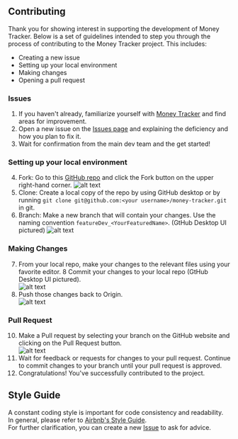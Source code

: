 ## Contributing

Thank you for showing interest in supporting the development of Money Tracker. Below is a set of guidelines intended to step you through the process of contributing to the Money Tracker project. This includes:
* Creating a new issue 
* Setting up your local environment 
* Making changes 
* Opening a pull request 

### Issues

1.  If you haven't already, familiarize yourself with [Money Tracker](https://moneytracker.cc/) and find areas for improvement.    
2.  Open a new issue on the [Issues page](https://github.com/jtran8/money-tracker-a2/issues) and explaining the deficiency and how you plan to fix it.
3.  Wait for confirmation from the main dev team and the get started!

### Setting up your local environment

4.	Fork: Go to this [GitHub repo](https://github.com/jtran8/money-tracker-a2) and click the Fork button on the upper right-hand corner.
    ![alt text](https://i.imgur.com/ZwaEQOl.png)
5.	Clone: Create a local copy of the repo by using GitHub desktop or by running 
    ```git clone git@github.com:<your username>/money-tracker.git``` in git.
6.	Branch: Make a new branch that will contain your changes. Use the naming convention ```featureDev_<YourFeaturedName>```. (GtHub Desktop UI pictured)
    ![alt text](https://i.imgur.com/lFapQOL.png)
    
### Making Changes

7.	From your local repo, make your changes to the relevant files using your favorite editor.
8	Commit your changes to your local repo (GtHub Desktop UI pictured).  
    ![alt text](https://i.imgur.com/thnemi8.png)
9.  Push those changes back to Origin.  
    ![alt text](https://i.imgur.com/5DRKX1x.png)

### Pull Request

10. Make a Pull request by selecting your branch on the GitHub website and clicking on the Pull Request button.  
    ![alt text](https://i.imgur.com/6ZcGpcc.png)
11. Wait for feedback or requests for changes to your pull request. Continue to commit changes to your branch until your pull request is approved.
12. Congratulations! You've successfully contributed to the project.

## Style Guide

A constant coding style is important for code consistency and readability.  
In general, please refer to [Airbnb's Style Guide](https://github.com/airbnb/javascript#naming-conventions).  
For further clarification, you can create a new [Issue](https://github.com/jtran8/money-tracker-a2/issues) to ask for advice.

